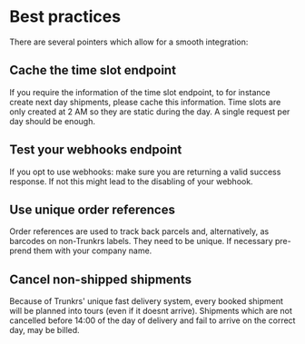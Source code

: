 # Best practices

There are several pointers which allow for a smooth integration:

## Cache the time slot endpoint

If you require the information of the time slot endpoint, to for instance create next day shipments, please cache this information. Time slots are only created at 2 AM so they are static during the day. A single request per day should be enough.

## Test your webhooks endpoint

If you opt to use webhooks: make sure you are returning a valid success response. If not this might lead to the disabling of your webhook.

## Use unique order references

Order references are used to track back parcels and, alternatively, as barcodes on non-Trunkrs labels. They need to be unique. If necessary pre-prend them with your company name.

## Cancel non-shipped shipments

Because of Trunkrs' unique fast delivery system, every booked shipment will be planned into tours (even if it doesnt arrive). Shipments which are not cancelled before 14:00 of the day of delivery and fail to arrive on the correct day, may be billed.